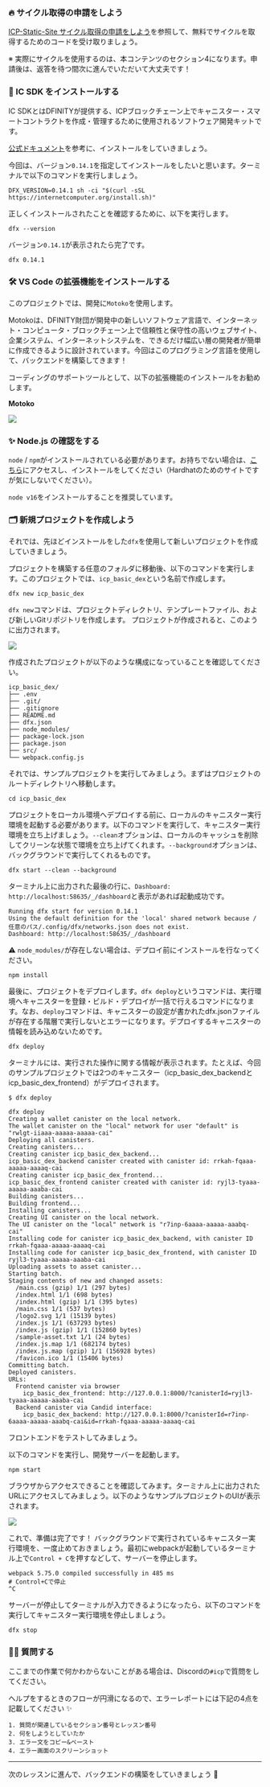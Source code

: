 ### 🔥 サイクル取得の申請をしよう

[ICP-Static-Site サイクル取得の申請をしよう](https://app.unchain.tech/learn/ICP-Static-Site/section-1_lesson-1)を参照して、無料でサイクルを取得するためのコードを受け取りましょう。

※ 実際にサイクルを使用するのは、本コンテンツのセクション4になります。申請後は、返答を待つ間次に進んでいただいて大丈夫です！

### 🦄 IC SDK をインストールする

IC SDKとはDFINITYが提供する、ICPブロックチェーン上でキャニスター・スマートコントラクトを作成・管理するために使用されるソフトウェア開発キットです。

[公式ドキュメント](https://internetcomputer.org/docs/current/developer-docs/setup/install/)を参考に、インストールをしていきましょう。

今回は、バージョン`0.14.1`を指定してインストールをしたいと思います。ターミナルで以下のコマンドを実行しましょう。

```
DFX_VERSION=0.14.1 sh -ci "$(curl -sSL https://internetcomputer.org/install.sh)"
```

正しくインストールされたことを確認するために、以下を実行します。

```
dfx --version
```

バージョン`0.14.1`が表示されたら完了です。

```
dfx 0.14.1
```

### 🛠 VS Code の拡張機能をインストールする

このプロジェクトでは、開発に`Motoko`を使用します。

Motokoは、DFINITY財団が開発中の新しいソフトウェア言語で、インターネット・コンピュータ・ブロックチェーン上で信頼性と保守性の高いウェブサイト、企業システム、インターネットシステムを、できるだけ幅広い層の開発者が簡単に作成できるように設計されています。今回はこのプログラミング言語を使用して、バックエンドを構築してきます！

コーディングのサポートツールとして、以下の拡張機能のインストールをお勧めします。

**Motoko**

![](/images/ICP-Basic-DEX/section-0/0_2_1.png)

### ✨ Node.js の確認をする

`node` / `npm`がインストールされている必要があります。お持ちでない場合は、[こちら](https://hardhat.org/tutorial/setting-up-the-environment.html)にアクセスし、インストールをしてください（Hardhatのためのサイトですが気にしないでください）。

`node v16`をインストールすることを推奨しています。

### 🗂 新規プロジェクトを作成しよう

それでは、先ほどインストールをした`dfx`を使用して新しいプロジェクトを作成していきましょう。

プロジェクトを構築する任意のフォルダに移動後、以下のコマンドを実行します。このプロジェクトでは、`icp_basic_dex`という名前で作成します。

```
dfx new icp_basic_dex
```

`dfx new`コマンドは、プロジェクトディレクトリ、テンプレートファイル、および新しいGitリポジトリを作成します。
プロジェクトが作成されると、このように出力されます。

![](/images/ICP-Basic-DEX/section-0/0_2_2.png)

作成されたプロジェクトが以下のような構成になっていることを確認してください。

```
icp_basic_dex/
├── .env
├── .git/
├── .gitignore
├── README.md
├── dfx.json
├── node_modules/
├── package-lock.json
├── package.json
├── src/
└── webpack.config.js
```

それでは、サンプルプロジェクトを実行してみましょう。まずはプロジェクトのルートディレクトリへ移動します。

```
cd icp_basic_dex
```

プロジェクトをローカル環境へデプロイする前に、ローカルのキャニスター実行環境を起動する必要があります。以下のコマンドを実行して、キャニスター実行環境を立ち上げましょう。`--clean`オプションは、ローカルのキャッシュを削除してクリーンな状態で環境を立ち上げてくれます。`--background`オプションは、バックグラウンドで実行してくれるものです。

```
dfx start --clean --background
```

ターミナル上に出力された最後の行に、`Dashboard: http://localhost:58635/_/dashboard`と表示があれば起動成功です。

```
Running dfx start for version 0.14.1
Using the default definition for the 'local' shared network because /任意のパス/.config/dfx/networks.json does not exist.
Dashboard: http://localhost:58635/_/dashboard
```

⚠︎ `node_modules/`が存在しない場合は、デプロイ前にインストールを行なってください。

```
npm install
```

最後に、プロジェクトをデプロイします。`dfx deploy`というコマンドは、実行環境へキャニスターを登録・ビルド・デプロイが一括で行えるコマンドになります。なお、`deploy`コマンドは、キャニスターの設定が書かれたdfx.jsonファイルが存在する階層で実行しないとエラーになります。デプロイするキャニスターの情報を読み込めないためです。

```
dfx deploy
```

ターミナルには、実行された操作に関する情報が表示されます。たとえば、今回のサンプルプロジェクトでは2つのキャニスター（icp_basic_dex_backendとicp_basic_dex_frontend）がデプロイされます。

```
$ dfx deploy

dfx deploy
Creating a wallet canister on the local network.
The wallet canister on the "local" network for user "default" is "rwlgt-iiaaa-aaaaa-aaaaa-cai"
Deploying all canisters.
Creating canisters...
Creating canister icp_basic_dex_backend...
icp_basic_dex_backend canister created with canister id: rrkah-fqaaa-aaaaa-aaaaq-cai
Creating canister icp_basic_dex_frontend...
icp_basic_dex_frontend canister created with canister id: ryjl3-tyaaa-aaaaa-aaaba-cai
Building canisters...
Building frontend...
Installing canisters...
Creating UI canister on the local network.
The UI canister on the "local" network is "r7inp-6aaaa-aaaaa-aaabq-cai"
Installing code for canister icp_basic_dex_backend, with canister ID rrkah-fqaaa-aaaaa-aaaaq-cai
Installing code for canister icp_basic_dex_frontend, with canister ID ryjl3-tyaaa-aaaaa-aaaba-cai
Uploading assets to asset canister...
Starting batch.
Staging contents of new and changed assets:
  /main.css (gzip) 1/1 (297 bytes)
  /index.html 1/1 (698 bytes)
  /index.html (gzip) 1/1 (395 bytes)
  /main.css 1/1 (537 bytes)
  /logo2.svg 1/1 (15139 bytes)
  /index.js 1/1 (637293 bytes)
  /index.js (gzip) 1/1 (152860 bytes)
  /sample-asset.txt 1/1 (24 bytes)
  /index.js.map 1/1 (682174 bytes)
  /index.js.map (gzip) 1/1 (156928 bytes)
  /favicon.ico 1/1 (15406 bytes)
Committing batch.
Deployed canisters.
URLs:
  Frontend canister via browser
    icp_basic_dex_frontend: http://127.0.0.1:8000/?canisterId=ryjl3-tyaaa-aaaaa-aaaba-cai
  Backend canister via Candid interface:
    icp_basic_dex_backend: http://127.0.0.1:8000/?canisterId=r7inp-6aaaa-aaaaa-aaabq-cai&id=rrkah-fqaaa-aaaaa-aaaaq-cai
```

フロントエンドをテストしてみましょう。

以下のコマンドを実行し、開発サーバーを起動します。

```
npm start
```

ブラウザからアクセスできることを確認してみます。ターミナル上に出力されたURLにアクセスしてみましょう。以下のようなサンプルプロジェクトのUIが表示されます。

![](/images/ICP-Basic-DEX/section-0/0_2_3.png)

これで、準備は完了です！ バックグラウンドで実行されているキャニスター実行環境を、一度止めておきましょう。最初にwebpackが起動しているターミナル上で`Control + C`を押すなどして、サーバーを停止します。

```
webpack 5.75.0 compiled successfully in 485 ms
# Control+Cで停止
^C
```

サーバーが停止してターミナルが入力できるようになったら、以下のコマンドを実行してキャニスター実行環境を停止しましょう。

```
dfx stop
```

### 🙋‍♂️ 質問する

ここまでの作業で何かわからないことがある場合は、Discordの`#icp`で質問をしてください。

ヘルプをするときのフローが円滑になるので、エラーレポートには下記の4点を記載してください ✨

```
1. 質問が関連しているセクション番号とレッスン番号
2. 何をしようとしていたか
3. エラー文をコピー&ペースト
4. エラー画面のスクリーンショット
```

---

次のレッスンに進んで、バックエンドの構築をしていきましょう 🎉

